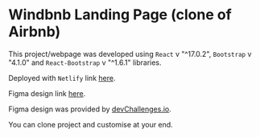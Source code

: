 # Windbnb Landing Page (clone of Airbnb)

This project/webpage was developed using `React` v "^17.0.2", `Bootstrap` v "4.1.0" and `React-Bootstrap` v "^1.6.1" libraries.

Deployed with `Netlify` link [here](https://windbnb-adeoluwa.netlify.app/).

Figma design link [here](https://www.figma.com/file/KGNH8dbclXT1vzXLyPrBeu/Windbnb?node-id=0%3A1).

Figma design was provided by [devChallenges.io](https://devchallenges.io/).

You can clone project and customise at your end.


